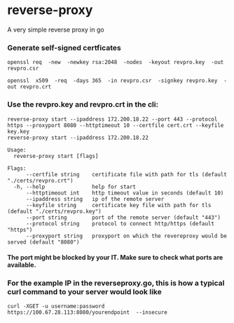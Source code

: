 # reverse-proxy
A very simple reverse proxy in go

### Generate self-signed certficates
```
openssl req  -new  -newkey rsa:2048  -nodes  -keyout revpro.key  -out revpro.csr

openssl  x509  -req  -days 365  -in revpro.csr  -signkey revpro.key  -out revpro.crt
```
### Use the revpro.key and revpro.crt in the cli:
```
reverse-proxy start --ipaddress 172.200.18.22 --port 443 --protocol https --proxyport 8080 --httptimeout 10 --certfile cert.crt --keyfile key.key
reverse-proxy start --ipaddress 172.200.18.22

Usage:
  reverse-proxy start [flags]

Flags:
      --certfile string    certificate file with path for tls (default "./certs/revpro.crt")
  -h, --help               help for start
      --httptimeout int    http timeout value in seconds (default 10)
      --ipaddress string   ip of the remote server
      --keyfile string     certificate key file with path for tls (default "./certs/revpro.key")
      --port string        port of the remote server (default "443")
      --protocol string    protocol to connect http/https (default "https")
      --proxyport string   proxyport on which the revereproxy would be served (default "8080")

```
#### The port might be blocked by your IT. Make sure to check what ports are available.

### For the example IP in the reverseproxy.go, this is how a typical curl command to your server would look like

```
curl -XGET -u username:password https://100.67.28.113:8080/yourendpoint  --insecure
```
